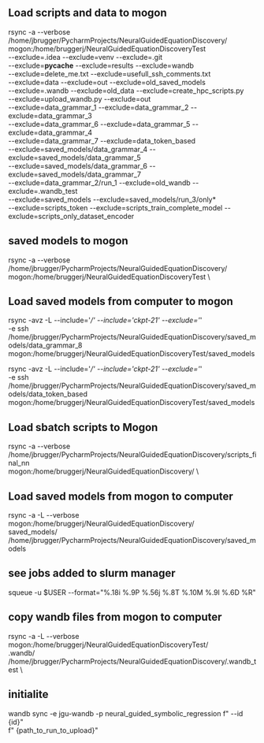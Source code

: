 ## Load scripts and data to mogon
rsync -a  --verbose  \
/home/jbrugger/PycharmProjects/NeuralGuidedEquationDiscovery/ \
mogon:/home/bruggerj/NeuralGuidedEquationDiscoveryTest \
--exclude=.idea --exclude=venv --exclude=.git \
--exclude=__pycache__ --exclude=results --exclude=wandb  \
--exclude=delete_me.txt  --exclude=usefull_ssh_comments.txt \
--exclude=data --exclude=out  --exclude=old_saved_models \
--exclude=.wandb --exclude=old_data --exclude=create_hpc_scripts.py\
--exclude=upload_wandb.py --exclude=out  \
--exclude=data_grammar_1  --exclude=data_grammar_2 --exclude=data_grammar_3 \
--exclude=data_grammar_6  --exclude=data_grammar_5 --exclude=data_grammar_4 \
--exclude=data_grammar_7 --exclude=data_token_based \
--exclude=saved_models/data_grammar_4 --exclude=saved_models/data_grammar_5 \
--exclude=saved_models/data_grammar_6 --exclude=saved_models/data_grammar_7 \
--exclude=data_grammar_2/run_1 --exclude=old_wandb --exclude=.wandb_test  \
--exclude=saved_models --exclude=saved_models/run_3/only* \
--exclude=scripts_token --exclude=scripts_train_complete_model --exclude=scripts_only_dataset_encoder

## saved models to mogon
rsync -a  --verbose  \
/home/jbrugger/PycharmProjects/NeuralGuidedEquationDiscovery/ \
mogon:/home/bruggerj/NeuralGuidedEquationDiscoveryTest \

## Load saved models from computer to mogon

rsync -avz -L --include='*/' --include='*ckpt-21*' --exclude='*' \
-e ssh /home/jbrugger/PycharmProjects/NeuralGuidedEquationDiscovery/saved_models/data_grammar_8 \
mogon:/home/bruggerj/NeuralGuidedEquationDiscoveryTest/saved_models


rsync -avz -L --include='*/' --include='*ckpt-21*' --exclude='*' \
-e ssh /home/jbrugger/PycharmProjects/NeuralGuidedEquationDiscovery/saved_models/data_token_based \
mogon:/home/bruggerj/NeuralGuidedEquationDiscoveryTest/saved_models

## Load sbatch scripts to Mogon
rsync -a --verbose  \
/home/jbrugger/PycharmProjects/NeuralGuidedEquationDiscovery/scripts_final_nn \
mogon:/home/bruggerj/NeuralGuidedEquationDiscovery/ \

## Load saved models from mogon to computer 
rsync -a  -L --verbose    mogon:/home/bruggerj/NeuralGuidedEquationDiscovery/\
saved_models/  /home/jbrugger/PycharmProjects/NeuralGuidedEquationDiscovery/saved_models



## see jobs added to slurm manager 
 squeue -u  $USER --format="%.18i %.9P %.56j %.8T %.10M %.9l %.6D %R"

##  copy wandb files from mogon to computer
rsync  -a  -L --verbose  mogon:/home/bruggerj/NeuralGuidedEquationDiscoveryTest/\
.wandb/  /home/jbrugger/PycharmProjects/NeuralGuidedEquationDiscovery/.wandb_test \




## initialite 
wandb sync -e jgu-wandb -p neural_guided_symbolic_regression
                      f" --id {id}" \
                      f" {path_to_run_to_upload}"

